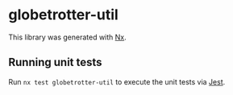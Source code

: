 # globetrotter-util

This library was generated with [Nx](https://nx.dev).

## Running unit tests

Run `nx test globetrotter-util` to execute the unit tests via [Jest](https://jestjs.io).
